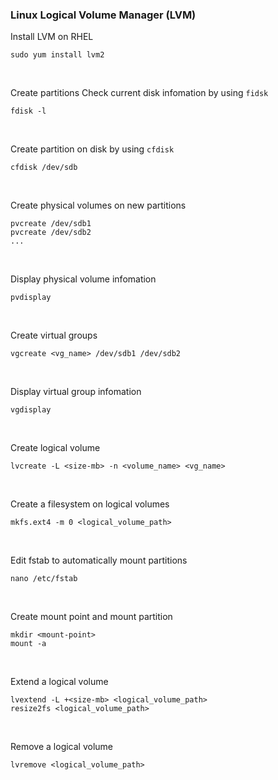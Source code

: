 ### Linux Logical Volume Manager (LVM)

Install LVM on RHEL
```
sudo yum install lvm2
```
</br>

Create partitions
Check current disk infomation by using `fidsk`
```
fdisk -l
```
</br>

Create partition on disk by using `cfdisk`
```
cfdisk /dev/sdb
```
</br>

Create physical volumes on new partitions
```
pvcreate /dev/sdb1
pvcreate /dev/sdb2
...
```
</br>

Display physical volume infomation
```
pvdisplay
```
</br>

Create virtual groups
```
vgcreate <vg_name> /dev/sdb1 /dev/sdb2
```
</br>

Display virtual group infomation
```
vgdisplay
```
</br>

Create logical volume
```
lvcreate -L <size-mb> -n <volume_name> <vg_name>
```
</br>

Create a filesystem on logical volumes
```
mkfs.ext4 -m 0 <logical_volume_path>
```
</br>

Edit fstab to automatically mount partitions
```
nano /etc/fstab
```
</br>

Create mount point and mount partition
```
mkdir <mount-point>
mount -a
```
</br>

Extend a logical volume
```
lvextend -L +<size-mb> <logical_volume_path>
resize2fs <logical_volume_path>
```
</br>

Remove a logical volume
```
lvremove <logical_volume_path>
```
</br>
